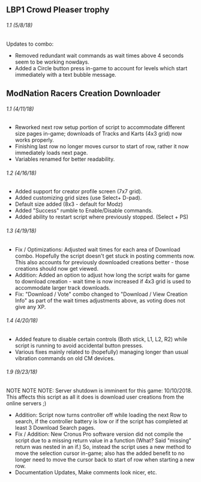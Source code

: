 ## LBP1 Crowd Pleaser trophy
###### 1.1 (5/8/18)
Updates to combo: 
- Removed redundant wait commands as wait times above 4 seconds seem to be working nowdays. 
- Added a Circle button press in-game to account for levels which start immediately with a text bubble message.


## ModNation Racers Creation Downloader
###### 1.1 (4/11/18)
- Reworked next row setup portion of script to accommodate different size pages in-game; downloads of Tracks and Karts (4x3 grid) now works properly.
- Finishing last row no longer moves cursor to start of row, rather it now immediately loads next page. 
- Variables renamed for better readability.
###### 1.2 (4/16/18)
- Added support for creator profile screen (7x7 grid).
- Added customizing grid sizes (use Select+ D-pad).
- Default size added (8x3 - default for Modz)
- Added "Success" rumble to Enable/Disable commands.
- Added ability to restart script where previously stopped. (Select + PS)
###### 1.3 (4/19/18)
- Fix / Optimizations: 
Adjusted wait times for each area of Download combo. Hopefully the script doesn't get stuck in posting comments now. This also accounts for previously downloaded creations better - those creations should now get viewed.
- Addition: Added an option to adjust how long the script waits for game to download creation - wait time is now increased if 4x3 grid is used to accommodate larger track downloads.
- Fix: "Download / Vote" combo changed to "Download / View Creation Info" as part of the wait times adjustments above, as voting does not give any XP.
###### 1.4 (4/20/18)
- Added feature to disable certain controls (Both stick, L1, L2, R2) while script is running to avoid accidental button presses.
- Various fixes mainly related to (hopefully) managing longer than usual vibration commands on old CM devices.
###### 1.9 (9/23/18)
NOTE NOTE NOTE: Server shutdown is imminent for this game: 10/10/2018. This affects this script as all it does is download user creations from the online servers ;)
- Addition: Script now turns controller off while loading the next Row to search, if the controller battery is low or if the script has completed at least 3 Download Search pages.
- Fix / Addition: New Cronus Pro software version did not compile the script due to a missing return value in a function (What? Said "missing" return was nested in an if.)
  So, instead the script uses a new method to move the selection cursor in-game; also has the added benefit to no longer need to move the cursor back to start of row when starting a new row.
- Documentation Updates, Make comments look nicer, etc.
